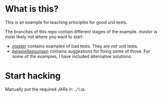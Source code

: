 # What is this?

This is an example for teaching principles for good unit tests.

The branches of this repo contain different stages of the example. _master_ is most likely not where you want to start.

* [_master_](https://github.com/alexbepple/first-principles-java/tree/master) contains examples of bad tests. They are not unit tests.
* [_beispielloesungen_](https://github.com/alexbepple/first-principles-js/tree/beispielloesungen) contains suggestions for fixing some of those. For some of the examples, I have included alternative solutions.


# Start hacking

Manually put the required JARs in `./lib`.
